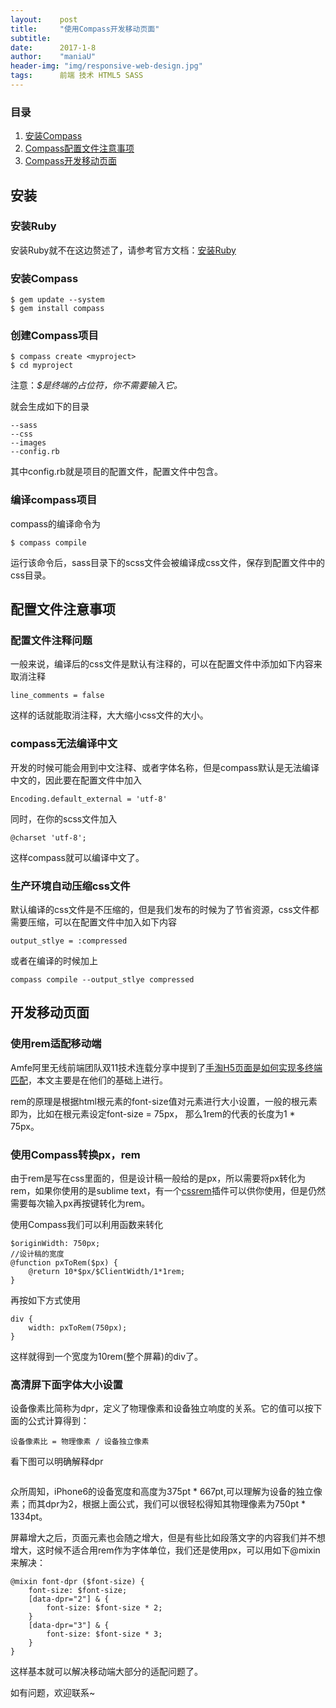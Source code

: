 ```yaml
---
layout:    post
title:     "使用Compass开发移动页面"
subtitle:  
date:      2017-1-8
author:    "maniaU"
header-img: "img/responsive-web-design.jpg"
tags:      前端 技术 HTML5 SASS
---
```


### 目录
1.  [安装Compass](#section-1)
2.  [Compass配置文件注意事项](#section-2)
3.  [Compass开发移动页面](#section-3)


## 安装

### 安装Ruby

安装Ruby就不在这边赘述了，请参考官方文档：[安装Ruby](https://www.ruby-lang.org/zh_cn/documentation/installation/)

### 安装Compass

    $ gem update --system
    $ gem install compass

### 创建Compass项目

    $ compass create <myproject>
    $ cd myproject

注意：<i>$是终端的占位符，你不需要输入它。</i>

就会生成如下的目录

    --sass
    --css
    --images
    --config.rb

其中config.rb就是项目的配置文件，配置文件中包含。


### 编译compass项目

compass的编译命令为

    $ compass compile

运行该命令后，sass目录下的scss文件会被编译成css文件，保存到配置文件中的css目录。


## 配置文件注意事项

### 配置文件注释问题

一般来说，编译后的css文件是默认有注释的，可以在配置文件中添加如下内容来取消注释

    line_comments = false

这样的话就能取消注释，大大缩小css文件的大小。

### compass无法编译中文

开发的时候可能会用到中文注释、或者字体名称，但是compass默认是无法编译中文的，因此要在配置文件中加入

    Encoding.default_external = 'utf-8'

同时，在你的scss文件加入

    @charset 'utf-8';

这样compass就可以编译中文了。

### 生产环境自动压缩css文件

默认编译的css文件是不压缩的，但是我们发布的时候为了节省资源，css文件都需要压缩，可以在配置文件中加入如下内容

    output_stlye = :compressed

或者在编译的时候加上

    compass compile --output_stlye compressed

## 开发移动页面

### 使用rem适配移动端

Amfe阿里无线前端团队双11技术连载分享中提到了[手淘H5页面是如何实现多终端匹配](https://github.com/amfe/article/issues/17)，本文主要是在他们的基础上进行。

rem的原理是根据html根元素的font-size值对元素进行大小设置，一般的根元素即为<html></html>，比如在根元素设定font-size = 75px，
那么1rem的代表的长度为1 * 75px。

### 使用Compass转换px，rem

由于rem是写在css里面的，但是设计稿一般给的是px，所以需要将px转化为rem，如果你使用的是sublime text，有一个[cssrem](https://github.com/flashlizi/cssrem)插件可以供你使用，但是仍然需要每次输入px再按键转化为rem。

使用Compass我们可以利用函数来转化

    $originWidth: 750px;
    //设计稿的宽度
    @function pxToRem($px) {
        @return 10*$px/$ClientWidth/1*1rem;
    }

再按如下方式使用

    div {
        width: pxToRem(750px);
    }

这样就得到一个宽度为10rem(整个屏幕)的div了。

### 高清屏下面字体大小设置

设备像素比简称为dpr，定义了物理像素和设备独立响度的关系。它的值可以按下面的公式计算得到：

    设备像素比 = 物理像素 / 设备独立像素

看下图可以明确解释dpr

<img src="{{  site.baseurl }}/img/dpr.jpg" alt="" style="margin:auto">

众所周知，iPhone6的设备宽度和高度为375pt * 667pt,可以理解为设备的独立像素；而其dpr为2，根据上面公式，我们可以很轻松得知其物理像素为750pt * 1334pt。

屏幕增大之后，页面元素也会随之增大，但是有些比如段落文字的内容我们并不想增大，这时候不适合用rem作为字体单位，我们还是使用px，可以用如下@mixin来解决：

    @mixin font-dpr ($font-size) {
        font-size: $font-size;
        [data-dpr="2"] & {
            font-size: $font-size * 2;
        }
        [data-dpr="3"] & {
            font-size: $font-size * 3;
        }
    }

这样基本就可以解决移动端大部分的适配问题了。

如有问题，欢迎联系~